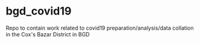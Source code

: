 # bgd_covid19
Repo to contain work related to covid19 preparation/analysis/data collation in the Cox's Bazar District in BGD
